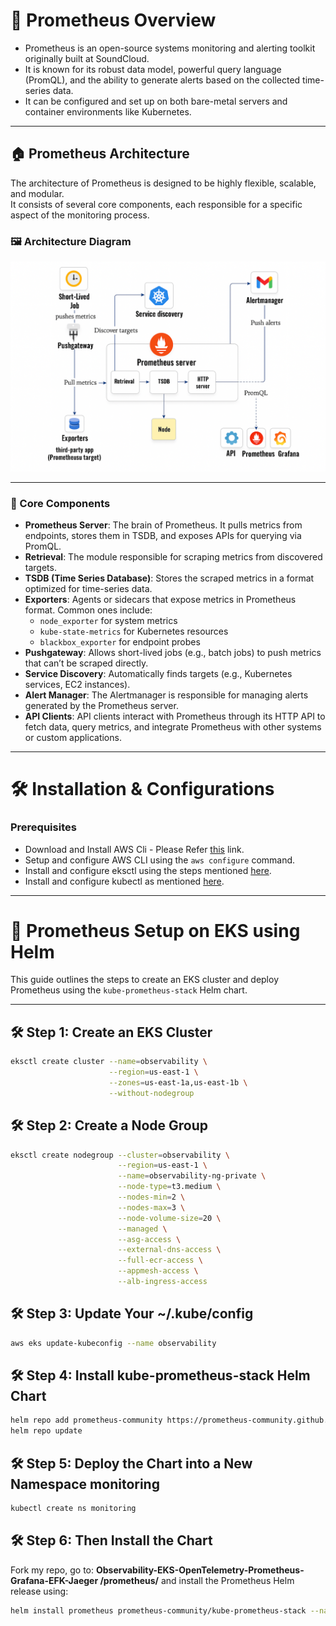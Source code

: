 
# 📡 Prometheus Overview
- Prometheus is an open-source systems monitoring and alerting toolkit originally built at SoundCloud.
- It is known for its robust data model, powerful query language (PromQL), and the ability to generate alerts based on the collected time-series data.
- It can be configured and set up on both bare-metal servers and container environments like Kubernetes.
---

## 🏠 Prometheus Architecture

The architecture of Prometheus is designed to be highly flexible, scalable, and modular.  
It consists of several core components, each responsible for a specific aspect of the monitoring process.

### 🖼️ Architecture Diagram

![Prometheus Architecture](assets/prometheus_arch.png)

---

### 🔧 Core Components

- **Prometheus Server**: The brain of Prometheus. It pulls metrics from endpoints, stores them in TSDB, and exposes APIs for querying via PromQL.
- **Retrieval**: The module responsible for scraping metrics from discovered targets.
- **TSDB (Time Series Database)**: Stores the scraped metrics in a format optimized for time-series data.
- **Exporters**: Agents or sidecars that expose metrics in Prometheus format. Common ones include:
  - `node_exporter` for system metrics
  - `kube-state-metrics` for Kubernetes resources
  - `blackbox_exporter` for endpoint probes
- **Pushgateway**: Allows short-lived jobs (e.g., batch jobs) to push metrics that can’t be scraped directly.
- **Service Discovery**: Automatically finds targets (e.g., Kubernetes services, EC2 instances).
- **Alert Manager**: The Alertmanager is responsible for managing alerts generated by the Prometheus server.
- **API Clients**: API clients interact with Prometheus through its HTTP API to fetch data, query metrics, and integrate Prometheus with other systems or custom applications.

---

# 🛠️  Installation & Configurations

### Prerequisites
- Download and Install AWS Cli - Please Refer [this]("https://docs.aws.amazon.com/cli/latest/userguide/getting-started-install.html") link.
- Setup and configure AWS CLI using the `aws configure` command.
- Install and configure eksctl using the steps mentioned [here]("https://eksctl.io/installation/").
- Install and configure kubectl as mentioned [here]("https://kubernetes.io/docs/tasks/tools/").
---

# 🚀 Prometheus Setup on EKS using Helm

This guide outlines the steps to create an EKS cluster and deploy Prometheus using the `kube-prometheus-stack` Helm chart.

---

## 🛠️ Step 1: Create an EKS Cluster

```bash
eksctl create cluster --name=observability \
                      --region=us-east-1 \
                      --zones=us-east-1a,us-east-1b \
                      --without-nodegroup
```
## 🛠️ Step 2: Create a Node Group
```bash
eksctl create nodegroup --cluster=observability \
                        --region=us-east-1 \
                        --name=observability-ng-private \
                        --node-type=t3.medium \
                        --nodes-min=2 \
                        --nodes-max=3 \
                        --node-volume-size=20 \
                        --managed \
                        --asg-access \
                        --external-dns-access \
                        --full-ecr-access \
                        --appmesh-access \
                        --alb-ingress-access
```

## 🛠️ Step 3: Update Your ~/.kube/config
```bash
aws eks update-kubeconfig --name observability
```

## 🛠️ Step 4: Install kube-prometheus-stack Helm Chart
```bash
helm repo add prometheus-community https://prometheus-community.github.io/helm-charts
helm repo update
```

## 🛠️ Step 5: Deploy the Chart into a New Namespace monitoring
```bash
kubectl create ns monitoring
```

## 🛠️ Step 6: Then Install the Chart

Fork my repo, go to: **Observability-EKS-OpenTelemetry-Prometheus-Grafana-EFK-Jaeger
/prometheus/**
and install the Prometheus Helm release using:
```bash
helm install prometheus prometheus-community/kube-prometheus-stack --namespace monitoring
```



